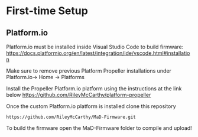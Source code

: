 # First-time Setup

## Platform.io

Platform.io must be installed inside Visual Studio Code to build firmware: https://docs.platformio.org/en/latest/integration/ide/vscode.html#installation

Make sure to remove previous Platform Propeller installations under Platform.io-> Home -> Platforms

Install the Propeller Platform.io platform using the instructions at the link below
https://github.com/RileyMcCarthy/platform-propeller

Once the custom Platform.io platform is installed clone this repository

`https://github.com/RileyMcCarthy/MaD-Firmware.git`

To build the firmware open the MaD-Firmware folder to compile and upload!

